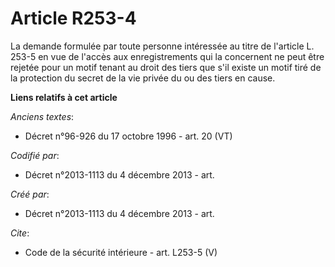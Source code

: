 # Article R253-4

La demande formulée par toute personne intéressée au titre de l'article L. 253-5 en vue de l'accès aux enregistrements qui la
concernent ne peut être rejetée pour un motif tenant au droit des tiers que s'il existe un motif tiré de la protection du
secret de la vie privée du ou des tiers en cause.

**Liens relatifs à cet article**

_Anciens textes_:

  - Décret n°96-926 du 17 octobre 1996 - art. 20 (VT)

_Codifié par_:

  - Décret n°2013-1113 du 4 décembre 2013 - art.

_Créé par_:

  - Décret n°2013-1113 du 4 décembre 2013 - art.

_Cite_:

  - Code de la sécurité intérieure - art. L253-5 (V)
